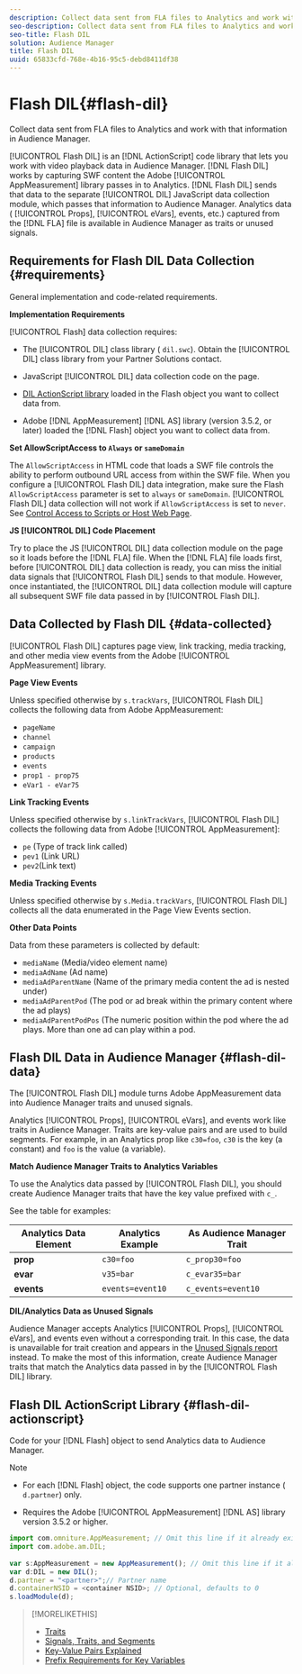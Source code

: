 ```yaml
---
description: Collect data sent from FLA files to Analytics and work with that information in Audience Manager.
seo-description: Collect data sent from FLA files to Analytics and work with that information in Audience Manager.
seo-title: Flash DIL
solution: Audience Manager
title: Flash DIL
uuid: 65833cfd-768e-4b16-95c5-debd8411df38
---
```


# Flash DIL{#flash-dil}

Collect data sent from FLA files to Analytics and work with that information in Audience Manager.

<!-- 

c_flash_dil_toc.xml

 -->

[!UICONTROL Flash DIL] is an [!DNL ActionScript] code library that lets you work with video playback data in Audience Manager. [!DNL Flash DIL] works by capturing SWF content the Adobe [!UICONTROL AppMeasurement] library passes in to Analytics. [!DNL Flash DIL] sends that data to the separate [!UICONTROL DIL] JavaScript data collection module, which passes that information to Audience Manager. Analytics data ( [!UICONTROL Props], [!UICONTROL eVars], events, etc.) captured from the [!DNL FLA] file is available in Audience Manager as traits or unused signals. 

## Requirements for Flash DIL Data Collection {#requirements}

General implementation and code-related requirements.

<!-- 

c_flash_dil_intro.xml

 -->

**Implementation Requirements**

[!UICONTROL Flash] data collection requires:

* The [!UICONTROL DIL] class library ( `dil.swc`). Obtain the [!UICONTROL DIL] class library from your Partner Solutions contact. 

* JavaScript [!UICONTROL DIL] data collection code on the page. 
* [DIL ActionScript library](../dil/dil-flash.md#flash-dil-actionscript) loaded in the Flash object you want to collect data from. 
* Adobe [!DNL AppMeasurement] [!DNL AS] library (version 3.5.2, or later) loaded the [!DNL Flash] object you want to collect data from.

**Set AllowScriptAccess to `Always` or `sameDomain`**

The `AllowScriptAccess` in HTML code that loads a SWF file controls the ability to perform outbound URL access from within the SWF file. When you configure a [!UICONTROL Flash DIL] data integration, make sure the Flash `AllowScriptAccess` parameter is set to `always` or `sameDomain`. [!UICONTROL Flash DIL] data collection will not work if `AllowScriptAccess` is set to `never`. See [Control Access to Scripts or Host Web Page](https://helpx.adobe.com/flash/kb/control-access-scripts-host-web.html).

**JS [!UICONTROL DIL] Code Placement**

Try to place the JS [!UICONTROL DIL] data collection module on the page so it loads before the [!DNL FLA] file. When the [!DNL FLA] file loads first, before [!UICONTROL DIL] data collection is ready, you can miss the initial data signals that [!UICONTROL Flash DIL] sends to that module. However, once instantiated, the [!UICONTROL DIL] data collection module will capture all subsequent SWF file data passed in by [!UICONTROL Flash DIL]. 

## Data Collected by Flash DIL {#data-collected}

[!UICONTROL Flash DIL] captures page view, link tracking, media tracking, and other media view events from the Adobe [!UICONTROL AppMeasurement] library.

<!-- 

r_flash_dil_data_collected.xml

 -->

**Page View Events**

Unless specified otherwise by `s.trackVars`, [!UICONTROL Flash DIL] collects the following data from Adobe AppMeasurement:

* `pageName` 
* `channel` 
* `campaign` 
* `products` 
* `events` 
* `prop1 - prop75` 
* `eVar1 - eVar75`

**Link Tracking Events**

Unless specified otherwise by `s.linkTrackVars`, [!UICONTROL Flash DIL] collects the following data from Adobe [!UICONTROL AppMeasurement]:

* `pe` (Type of track link called) 
* `pev1` (Link URL) 
* `pev2`(Link text)

**Media Tracking Events**

Unless specified otherwise by `s.Media.trackVars`, [!UICONTROL Flash DIL] collects all the data enumerated in the Page View Events section.

**Other Data Points**

Data from these parameters is collected by default:

* `mediaName` (Media/video element name) 
* `mediaAdName` (Ad name) 
* `mediaAdParentName` (Name of the primary media content the ad is nested under) 
* `mediaAdParentPod` (The pod or ad break within the primary content where the ad plays) 
* `mediaAdParentPodPos` (The numeric position within the pod where the ad plays. More than one ad can play within a pod.

## Flash DIL Data in Audience Manager {#flash-dil-data}

The [!UICONTROL Flash DIL] module turns Adobe AppMeasurement data into Audience Manager traits and unused signals.

<!-- 

c_flash_dil_in_aam.xml

 -->

Analytics [!UICONTROL Props], [!UICONTROL eVars], and events work like traits in Audience Manager. Traits are key-value pairs and are used to build segments. For example, in an Analytics prop like `c30=foo`, `c30` is the key (a constant) and `foo` is the value (a variable).

**Match Audience Manager Traits to Analytics Variables**

To use the Analytics data passed by [!UICONTROL Flash DIL], you should create Audience Manager traits that have the key value prefixed with `c_`.

See the table for examples:  

|  Analytics Data Element  | Analytics Example  | As Audience Manager Trait  |
|---|---|---|
|  **prop** | `c30=foo`  | `c_prop30=foo`  |
|  **evar** | `v35=bar`  | `c_evar35=bar`  |
|  **events** | `events=event10`  | `c_events=event10`  |

**DIL/Analytics Data as Unused Signals**

Audience Manager accepts Analytics [!UICONTROL Props], [!UICONTROL eVars], and events even without a corresponding trait. In this case, the data is unavailable for trait creation and appears in the [Unused Signals report](../reporting/dynamic-reports/unused-signals.md) instead. To make the most of this information, create Audience Manager traits that match the Analytics data passed in by the [!UICONTROL Flash DIL] library. 

## Flash DIL ActionScript Library {#flash-dil-actionscript}

Code for your [!DNL Flash] object to send Analytics data to Audience Manager.

<!-- 

r_flash_dil_actionscript.xml

 -->

>[!NOTE]
>
>* For each [!DNL Flash] object, the code supports one partner instance ( `d.partner`) only. 
>
>* Requires the Adobe [!UICONTROL AppMeasurement] [!DNL AS] library version 3.5.2 or higher. 

```js
import com.omniture.AppMeasurement; // Omit this line if it already exists in the code 
import com.adobe.am.DIL; 
  
var s:AppMeasurement = new AppMeasurement(); // Omit this line if it already exists in the code 
var d:DIL = new DIL(); 
d.partner = "<partner>";// Partner name 
d.containerNSID = <container NSID>; // Optional, defaults to 0 
s.loadModule(d);
```

>[!MORELIKETHIS]
>
>* [Traits](../features/traits/trait-details-page.md)
>* [Signals, Traits, and Segments](../reference/signal-trait-segment.md)
>* [Key-Value Pairs Explained](../reference/key-value-pairs-explained.md)
>* [Prefix Requirements for Key Variables](../features/traits/trait-variable-prefixes.md)
